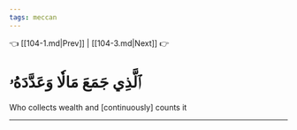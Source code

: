 ```yaml
---
tags: meccan
---
```


👈 [[104-1.md|Prev]] | [[104-3.md|Next]] 👉

# ٱلَّذِي جَمَعَ مَالٗا وَعَدَّدَهُۥ

Who collects wealth and [continuously] counts it

---

